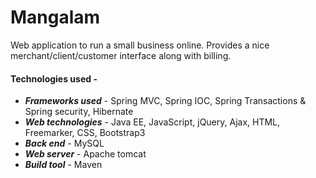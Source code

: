 # Mangalam
Web application to run a small business online. Provides a nice merchant/client/customer interface along with billing.


#### Technologies used - 
- ***Frameworks used*** - Spring MVC, Spring IOC, Spring Transactions & Spring security, Hibernate
- ***Web technologies*** - Java EE, JavaScript, jQuery, Ajax, HTML, Freemarker, CSS, Bootstrap3
- ***Back end*** -  MySQL 
- ***Web server*** - Apache tomcat
- ***Build tool*** - Maven
